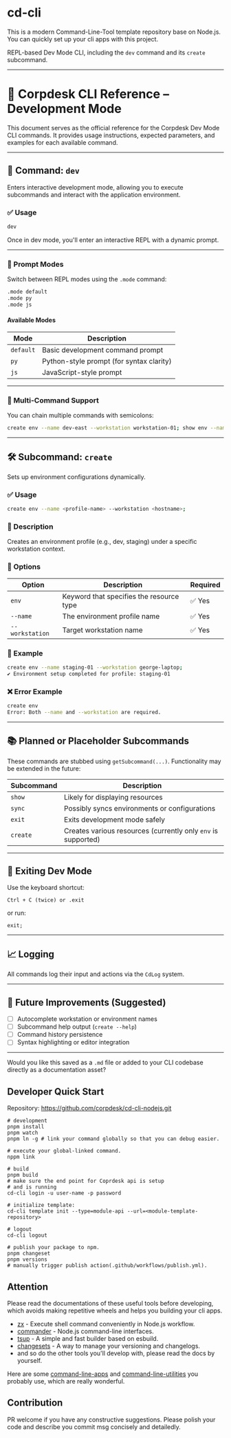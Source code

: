 # cd-cli
This is a modern Command-Line-Tool template repository base on Node.js. You can quickly set up your cli apps with this project.

REPL-based Dev Mode CLI, including the `dev` command and its `create` subcommand.

---

# 📘 Corpdesk CLI Reference – Development Mode

This document serves as the official reference for the Corpdesk Dev Mode CLI commands. It provides usage instructions, expected parameters, and examples for each available command.

---

## 🔧 Command: `dev`

Enters interactive development mode, allowing you to execute subcommands and interact with the application environment.

### ✅ Usage

```bash
dev
```

Once in dev mode, you'll enter an interactive REPL with a dynamic prompt.

---

### 🎨 Prompt Modes

Switch between REPL modes using the `.mode` command:

```bash
.mode default
.mode py
.mode js
```

#### Available Modes

| Mode      | Description                              |
| --------- | ---------------------------------------- |
| `default` | Basic development command prompt         |
| `py`      | Python-style prompt (for syntax clarity) |
| `js`      | JavaScript-style prompt                  |

---

### 📜 Multi-Command Support

You can chain multiple commands with semicolons:

```bash
create env --name dev-east --workstation workstation-01; show env --name dev-east;
```

---

## 🛠️ Subcommand: `create`

Sets up environment configurations dynamically.

### ✅ Usage

```bash
create env --name <profile-name> --workstation <hostname>;
```

### 📌 Description

Creates an environment profile (e.g., dev, staging) under a specific workstation context.

### 🧾 Options

| Option          | Description                              | Required |
| --------------- | ---------------------------------------- | -------- |
| `env`           | Keyword that specifies the resource type | ✅ Yes    |
| `--name`        | The environment profile name             | ✅ Yes    |
| `--workstation` | Target workstation name                  | ✅ Yes    |

### 🧪 Example

```bash
create env --name staging-01 --workstation george-laptop;
✔ Environment setup completed for profile: staging-01
```

### ❌ Error Example

```bash
create env
Error: Both --name and --workstation are required.
```

---

## 📚 Planned or Placeholder Subcommands

These commands are stubbed using `getSubcommand(...)`. Functionality may be extended in the future:

| Subcommand | Description                                                   |
| ---------- | ------------------------------------------------------------- |
| `show`     | Likely for displaying resources                               |
| `sync`     | Possibly syncs environments or configurations                 |
| `exit`     | Exits development mode safely                                 |
| `create`   | Creates various resources (currently only `env` is supported) |

---

## 🔄 Exiting Dev Mode

Use the keyboard shortcut:

```
Ctrl + C (twice) or .exit
```

or run:

```
exit;
```

---

## 📈 Logging

All commands log their input and actions via the `CdLog` system.

---

## 📌 Future Improvements (Suggested)

* [ ] Autocomplete workstation or environment names
* [ ] Subcommand help output (`create --help`)
* [ ] Command history persistence
* [ ] Syntax highlighting or editor integration

---

Would you like this saved as a `.md` file or added to your CLI codebase directly as a documentation asset?


## Developer Quick Start

Repository: https://github.com/corpdesk/cd-cli-nodejs.git

```shell
# development
pnpm install
pnpm watch
pnpm ln -g # link your command globally so that you can debug easier.

# execute your global-linked command.
nppm link

# build
pnpm build
# make sure the end point for Coprdesk api is setup
# and is running
cd-cli login -u user-name -p password

# initialize template:
cd-cli template init --type=module-api --url=<module-template-repository>

# logout
cd-cli logout

# publish your package to npm.
pnpm changeset
pnpm versions
# manually trigger publish action(.github/workflows/publish.yml).
```

## Attention

Please read the documentations of these useful tools before developing, which avoids making repetitive wheels and helps you building your cli apps.

- [zx](https://github.com/google/zx) - Execute shell command conveniently in Node.js workflow.
- [commander](https://github.com/tj/commander.js) - Node.js command-line interfaces.
- [tsup](https://github.com/egoist/tsup) - A simple and fast builder based on esbuild.
- [changesets](https://github.com/changesets/changesets) - A way to manage your versioning and changelogs.
- and so do the other tools you'll develop with, please read the docs by yourself.

Here are some [command-line-apps](https://github.com/sindresorhus/awesome-nodejs?tab=readme-ov-file#command-line-apps) and [command-line-utilities](https://github.com/sindresorhus/awesome-nodejs?tab=readme-ov-file#command-line-utilities) you probably use, which are really wonderful.

## Contribution

PR welcome if you have any constructive suggestions. Please polish your code and  describe you commit msg concisely and detailedly.
